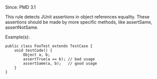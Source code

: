 Since: PMD 3.1

This rule detects JUnit assertions in object references equality. These assertions should be made
by more specific methods, like assertSame, assertNotSame.

Example(s):
```
public class FooTest extends TestCase {
    void testCode() {
        Object a, b;
        assertTrue(a == b); // bad usage
        assertSame(a, b);   // good usage
    }
}
```
